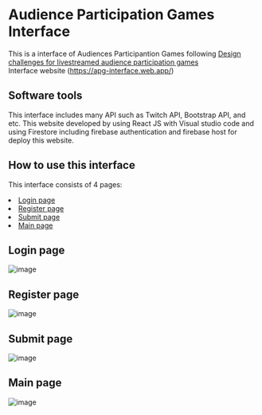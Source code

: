 # Audience Participation Games Interface
This is a interface of Audiences Participantion Games following [Design challenges for livestreamed audience participation games](https://dl.acm.org/doi/pdf/10.1145/3242671.3242708?casa_token=0xtivjyfar0AAAAA:XqAzyqw97Cxm5K2XP4cvEF86nm_asU78LsiG5f_dtjl67plG9XGmz57CRN1JFwvSUPWPkX65Z70AxIM) <br>
Interface website (https://apg-interface.web.app/)

<!-- Software tools -->
## Software tools
This interface includes many API such as Twitch API, Bootstrap API, and etc. This website developed by using React JS with Visual studio code and using Firestore including firebase authentication and firebase host for deploy this website.

## How to use this interface
This interface consists of 4 pages:
<li>
  <a href="#login">Login page</a>
</li>
<li>
  <a href="#register">Register page</a>
</li>
<li>
  <a href="#submit">Submit page</a>
</li>
<li>
  <a href="#main">Main page</a>
</li>

## Login page
![image](https://user-images.githubusercontent.com/79521432/124487357-901efb00-dde9-11eb-8902-6be578038483.png)

## Register page
![image](https://user-images.githubusercontent.com/79521432/124487717-04599e80-ddea-11eb-9920-d91a6a2b0731.png)

## Submit page
![image](https://user-images.githubusercontent.com/79521432/124487835-218e6d00-ddea-11eb-9872-d036794d7f11.png)

## Main page
![image](https://user-images.githubusercontent.com/79521432/124487964-44208600-ddea-11eb-9d2e-d25a0f2b68fb.png)
